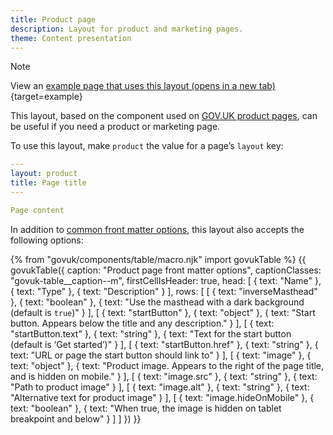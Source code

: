 ```yaml
---
title: Product page
description: Layout for product and marketing pages.
theme: Content presentation
---
```


> [!NOTE]
> View an [example page that uses this layout (opens in a new tab)](/example/){target=example}

This layout, based on the component used on [GOV.UK product pages](https://github.com/alphagov/product-page-example), can be useful if you need a product or marketing page.

To use this layout, make `product` the value for a page’s `layout` key:

```yaml
---
layout: product
title: Page title
---

Page content
```

In addition to [common front matter options](/layouts/front-matter-options), this layout also accepts the following options:

{% from "govuk/components/table/macro.njk" import govukTable %}
{{ govukTable({
  caption: "Product page front matter options",
  captionClasses: "govuk-table__caption--m",
  firstCellIsHeader: true,
  head: [
    { text: "Name" },
    { text: "Type" },
    { text: "Description" }
  ],
  rows: [
    [
      { text: "inverseMasthead" },
      { text: "boolean" },
      { text: "Use the masthead with a dark background (default is `true`)" }
    ],
    [
      { text: "startButton" },
      { text: "object" },
      { text: "Start button. Appears below the title and any description." }
    ],
    [
      { text: "startButton.text" },
      { text: "string" },
      { text: "Text for the start button (default is ‘Get started’)" }
    ],
    [
      { text: "startButton.href" },
      { text: "string" },
      { text: "URL or page the start button should link to" }
    ],
    [
      { text: "image" },
      { text: "object" },
      { text: "Product image. Appears to the right of the page title, and is hidden on mobile." }
    ],
    [
      { text: "image.src" },
      { text: "string" },
      { text: "Path to product image" }
    ],
    [
      { text: "image.alt" },
      { text: "string" },
      { text: "Alternative text for product image" }
    ],
    [
      { text: "image.hideOnMobile" },
      { text: "boolean" },
      { text: "When true, the image is hidden on tablet breakpoint and below" }
    ]
  ]
}) }}
